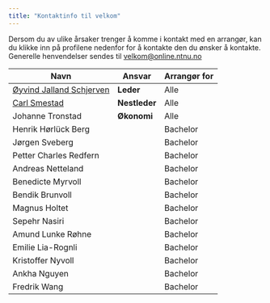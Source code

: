 ```yaml
---
title: "Kontaktinfo til velkom"
---
```


Dersom du av ulike årsaker trenger å komme i kontakt med en arrangør, kan du klikke inn på profilene nedenfor for å kontakte den du ønsker å kontakte. Generelle henvendelser sendes til [velkom@online.ntnu.no](mailto:velkom@online.ntnu.no)


|  Navn | Ansvar | Arrangør for |
|  ------ | ------ | ------ |
|  [Øyvind Jalland Schjerven](https://online.ntnu.no/profile/view/yvindo/) | **Leder** | Alle |
|  [Carl Smestad](https://online.ntnu.no/profile/view/CarlOfHoly/) | **Nestleder** | Alle |
|  Johanne Tronstad | **Økonomi** | Alle |
|  Henrik Hørlück Berg |  | Bachelor |
|  Jørgen Sveberg |  | Bachelor |
|  Petter Charles Redfern |  | Bachelor |
|  Andreas Netteland |  | Bachelor |
|  Benedicte Myrvoll |  | Bachelor |
|  Bendik Brunvoll |  | Bachelor |
|  Magnus Holtet |  | Bachelor |
|  Sepehr Nasiri |  | Bachelor |
|  Amund Lunke Røhne |  | Bachelor |
|  Emilie Lia-Rognli |  | Bachelor |
|  Kristoffer Nyvoll |  | Bachelor |
|  Ankha Nguyen |  | Bachelor |
|  Fredrik Wang |  | Bachelor |